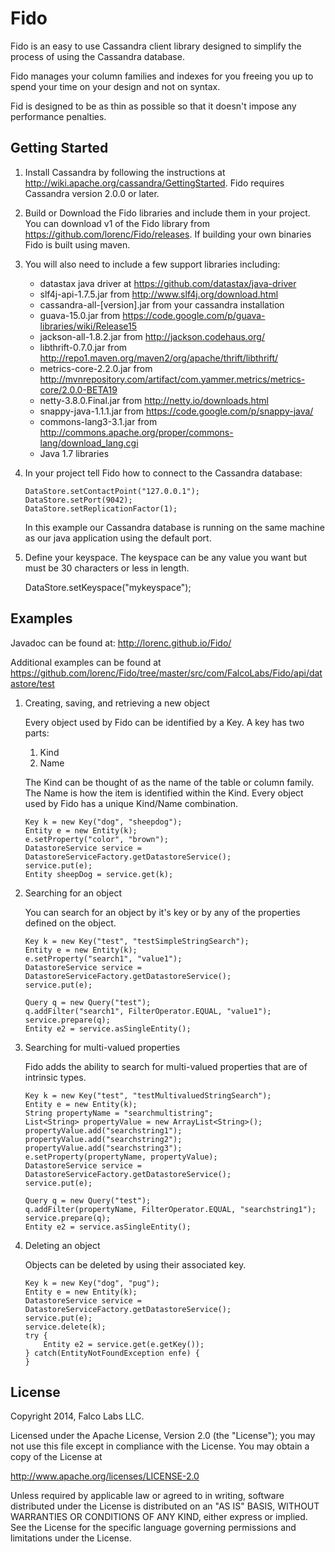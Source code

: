 Fido
====

Fido is an easy to use Cassandra client library designed to simplify the process of using the Cassandra database.

Fido manages your column families and indexes for you freeing you up to spend your time on your design and not on syntax.

Fid is designed to be as thin as possible so that it doesn't impose any performance penalties.

Getting Started
-------------------------

1.  Install Cassandra by following the instructions at http://wiki.apache.org/cassandra/GettingStarted.  Fido requires Cassandra version 2.0.0 or later.

2.  Build or Download the Fido libraries and include them in your project.  You can download v1 of the Fido library from https://github.com/lorenc/Fido/releases.  If building your own binaries Fido is built using maven.  

3.  You will also need to include a few support libraries including:
	- datastax java driver at https://github.com/datastax/java-driver 
	- slf4j-api-1.7.5.jar from http://www.slf4j.org/download.html
	- cassandra-all-[version].jar from your cassandra installation
	- guava-15.0.jar from https://code.google.com/p/guava-libraries/wiki/Release15
	- jackson-all-1.8.2.jar from http://jackson.codehaus.org/
	- libthrift-0.7.0.jar from http://repo1.maven.org/maven2/org/apache/thrift/libthrift/
	- metrics-core-2.2.0.jar from http://mvnrepository.com/artifact/com.yammer.metrics/metrics-core/2.0.0-BETA19
	- netty-3.8.0.Final.jar from http://netty.io/downloads.html
	- snappy-java-1.1.1.jar from https://code.google.com/p/snappy-java/
	- commons-lang3-3.1.jar from http://commons.apache.org/proper/commons-lang/download_lang.cgi
	- Java 1.7 libraries

4.  In your project tell Fido how to connect to the Cassandra database:
		
		DataStore.setContactPoint("127.0.0.1");
		DataStore.setPort(9042);
		DataStore.setReplicationFactor(1);
	 
	In this example our Cassandra database is running on the same machine as our java application using the default port.

5.  Define your keyspace.  The keyspace can be any value you want but must be 30 characters or less in length.

	DataStore.setKeyspace("mykeyspace");
	
Examples
-------------------------

Javadoc can be found at: http://lorenc.github.io/Fido/

Additional examples can be found at https://github.com/lorenc/Fido/tree/master/src/com/FalcoLabs/Fido/api/datastore/test

1.  Creating, saving, and retrieving a new object

	Every object used by Fido can be identified by a Key.  A key has two parts:
	
	1.  Kind
	2.  Name
	
	The Kind can be thought of as the name of the table or column family.  The Name is how the item is identified within the Kind.  Every object used by Fido has a unique Kind/Name combination. 
	
		Key k = new Key("dog", "sheepdog");
		Entity e = new Entity(k);
		e.setProperty("color", "brown");
		DatastoreService service = DatastoreServiceFactory.getDatastoreService();
		service.put(e);
		Entity sheepDog = service.get(k);
	
2.  Searching for an object

	You can search for an object by it's key or by any of the properties defined on the object.

		Key k = new Key("test", "testSimpleStringSearch");
		Entity e = new Entity(k);
		e.setProperty("search1", "value1");
		DatastoreService service = DatastoreServiceFactory.getDatastoreService();
		service.put(e);
		
		Query q = new Query("test");
		q.addFilter("search1", FilterOperator.EQUAL, "value1");
		service.prepare(q);
		Entity e2 = service.asSingleEntity();

3.  Searching for multi-valued properties

	Fido adds the ability to search for multi-valued properties that are of intrinsic types.  

		Key k = new Key("test", "testMultivaluedStringSearch");
		Entity e = new Entity(k);
		String propertyName = "searchmultistring";
		List<String> propertyValue = new ArrayList<String>();
		propertyValue.add("searchstring1");
		propertyValue.add("searchstring2");
		propertyValue.add("searchstring3");
		e.setProperty(propertyName, propertyValue);
		DatastoreService service = DatastoreServiceFactory.getDatastoreService();
		service.put(e);
		
		Query q = new Query("test");
		q.addFilter(propertyName, FilterOperator.EQUAL, "searchstring1");
		service.prepare(q);
		Entity e2 = service.asSingleEntity();
			
4.  Deleting an object

	Objects can be deleted by using their associated key.
			
		Key k = new Key("dog", "pug");
		Entity e = new Entity(k);
		DatastoreService service = DatastoreServiceFactory.getDatastoreService();
		service.put(e);
		service.delete(k);
		try {
			Entity e2 = service.get(e.getKey());
		} catch(EntityNotFoundException enfe) {
		}

		
License
-------

Copyright 2014, Falco Labs LLC.

Licensed under the Apache License, Version 2.0 (the "License"); you may not use this file except in compliance with the License. You may obtain a copy of the License at

http://www.apache.org/licenses/LICENSE-2.0

Unless required by applicable law or agreed to in writing, software distributed under the License is distributed on an "AS IS" BASIS, WITHOUT WARRANTIES OR CONDITIONS OF ANY KIND, either express or implied. See the License for the specific language governing permissions and limitations under the License.			
